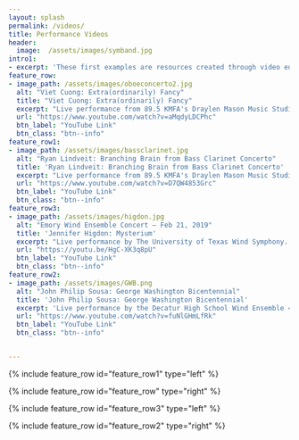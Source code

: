 ```yaml
---
layout: splash
permalink: /videos/
title: Performance Videos
header:
  image:  /assets/images/symband.jpg
intro1:
- excerpt: 'These first examples are resources created through video editing and our online learning platform (Microsoft Teams) to connect with students during the COVID-19 school closure. We have been successful in continuing to engage students and support them through formal and informal methods.'
feature_row:
- image_path: /assets/images/oboeconcerto2.jpg
  alt: "Viet Cuong: Extra(ordinarily) Fancy"
  title: "Viet Cuong: Extra(ordinarily) Fancy"
  excerpt: "Live performance from 89.5 KMFA's Draylen Mason Music Studio. <br> February 16, 2024 &mdash; David K. Blackwell Jr. and Ryan Hirokawa, oboists"
  url: "https://www.youtube.com/watch?v=aMqdyLDCPhc"
  btn_label: "YouTube Link"
  btn_class: "btn--info"
feature_row1:
- image_path: /assets/images/bassclarinet.jpg
  alt: "Ryan Lindveit: Branching Brain from Bass Clarinet Concerto"
  title: 'Ryan Lindveit: Branching Brain from Bass Clarinet Concerto'
  excerpt: "Live performance from 89.5 KMFA's Draylen Mason Music Studio. <br> February 16, 2024 &mdash; Matthew Rockwell, bass clarinet"
  url: "https://www.youtube.com/watch?v=D7QW4853Grc"
  btn_label: "YouTube Link"
  btn_class: "btn--info"
feature_row3:
- image_path: /assets/images/higdon.jpg
  alt: "Emory Wind Ensemble Concert – Feb 21, 2019"
  title: 'Jennifer Higdon: Mysterium'
  excerpt: "Live performance by The University of Texas Wind Symphony. <br> October 21, 2022 &mdash; Micah Bronaugh and Sophie Maness, soloists"
  url: "https://youtu.be/HgC-XK3q8pU"
  btn_label: "YouTube Link"
  btn_class: "btn--info"
feature_row2:
- image_path: /assets/images/GWB.png
  alt: "John Philip Sousa: George Washington Bicentennial"
  title: 'John Philip Sousa: George Washington Bicentennial'
  excerpt: 'Live performance by the Decatur High School Wind Ensemble <br> March 11, 2022 &mdash; Large Group Performance Evaluation'
  url: "https://www.youtube.com/watch?v=fuNlGHmLfRk"
  btn_label: "YouTube Link"
  btn_class: "btn--info"


---
```



{% include feature_row id="feature_row1" type="left" %}

{% include feature_row id="feature_row" type="right" %}

{% include feature_row id="feature_row3" type="left" %}

{% include feature_row id="feature_row2" type="right" %}
